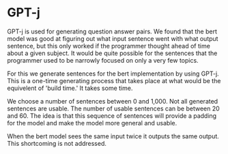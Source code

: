 # GPT-j

GPT-j is used for generating question answer pairs. We found that the bert model was good at figuring out what input sentence went with what output sentence, but this only worked if the programmer thought ahead of time about a given subject. It would be quite possible for the sentences that the programmer used to be narrowly focused on only a very few topics.

For this we generate sentences for the bert implementation by using GPT-j. This is a one-time generating process that takes place at what would be the equivelent of 'build time.' It takes some time. 

We choose a number of sentences between 0 and 1,000. Not all generated sentences are usable. The number of usable sentences can be between 20 and 60. The idea is that this sequence of sentences will provide a padding for the model and make the model more general and usable.

When the bert model sees the same input twice it outputs the same output. This shortcoming is not addressed.

